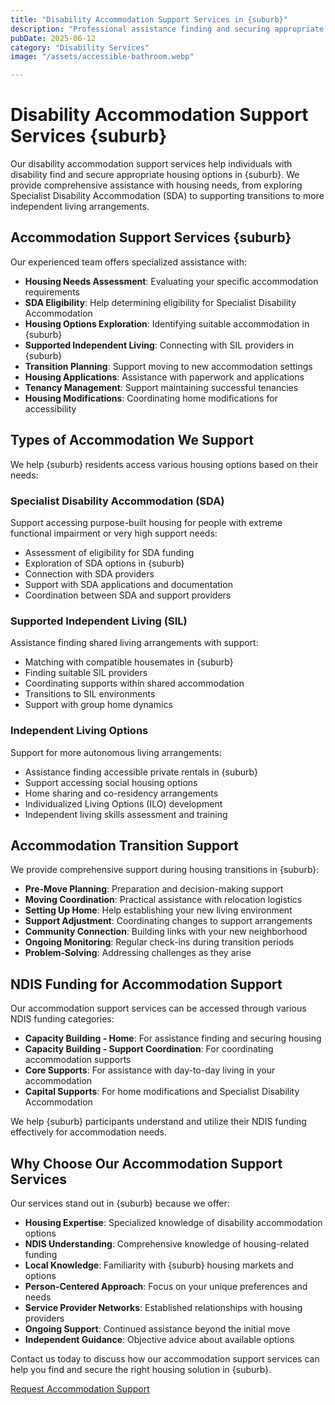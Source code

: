 ```yaml
---
title: "Disability Accommodation Support Services in {suburb}"
description: "Professional assistance finding and securing appropriate disability housing in {suburb}. Specialized accommodation support for SDA, supported independent living, and housing transitions."
pubDate: 2025-06-12
category: "Disability Services"
image: "/assets/accessible-bathroom.webp"

---
```


# Disability Accommodation Support Services {suburb}

Our disability accommodation support services help individuals with disability find and secure appropriate housing options in {suburb}. We provide comprehensive assistance with housing needs, from exploring Specialist Disability Accommodation (SDA) to supporting transitions to more independent living arrangements.

## Accommodation Support Services {suburb}

Our experienced team offers specialized assistance with:

- **Housing Needs Assessment**: Evaluating your specific accommodation requirements
- **SDA Eligibility**: Help determining eligibility for Specialist Disability Accommodation
- **Housing Options Exploration**: Identifying suitable accommodation in {suburb}
- **Supported Independent Living**: Connecting with SIL providers in {suburb}
- **Transition Planning**: Support moving to new accommodation settings
- **Housing Applications**: Assistance with paperwork and applications
- **Tenancy Management**: Support maintaining successful tenancies
- **Housing Modifications**: Coordinating home modifications for accessibility

## Types of Accommodation We Support

We help {suburb} residents access various housing options based on their needs:

### Specialist Disability Accommodation (SDA)

Support accessing purpose-built housing for people with extreme functional impairment or very high support needs:

- Assessment of eligibility for SDA funding
- Exploration of SDA options in {suburb}
- Connection with SDA providers
- Support with SDA applications and documentation
- Coordination between SDA and support providers

### Supported Independent Living (SIL)

Assistance finding shared living arrangements with support:

- Matching with compatible housemates in {suburb}
- Finding suitable SIL providers
- Coordinating supports within shared accommodation
- Transitions to SIL environments
- Support with group home dynamics

### Independent Living Options

Support for more autonomous living arrangements:

- Assistance finding accessible private rentals in {suburb}
- Support accessing social housing options
- Home sharing and co-residency arrangements
- Individualized Living Options (ILO) development
- Independent living skills assessment and training

## Accommodation Transition Support

We provide comprehensive support during housing transitions in {suburb}:

- **Pre-Move Planning**: Preparation and decision-making support
- **Moving Coordination**: Practical assistance with relocation logistics
- **Setting Up Home**: Help establishing your new living environment
- **Support Adjustment**: Coordinating changes to support arrangements
- **Community Connection**: Building links with your new neighborhood
- **Ongoing Monitoring**: Regular check-ins during transition periods
- **Problem-Solving**: Addressing challenges as they arise

## NDIS Funding for Accommodation Support

Our accommodation support services can be accessed through various NDIS funding categories:

- **Capacity Building - Home**: For assistance finding and securing housing
- **Capacity Building - Support Coordination**: For coordinating accommodation supports
- **Core Supports**: For assistance with day-to-day living in your accommodation
- **Capital Supports**: For home modifications and Specialist Disability Accommodation

We help {suburb} participants understand and utilize their NDIS funding effectively for accommodation needs.

## Why Choose Our Accommodation Support Services

Our services stand out in {suburb} because we offer:

- **Housing Expertise**: Specialized knowledge of disability accommodation options
- **NDIS Understanding**: Comprehensive knowledge of housing-related funding
- **Local Knowledge**: Familiarity with {suburb} housing markets and options
- **Person-Centered Approach**: Focus on your unique preferences and needs
- **Service Provider Networks**: Established relationships with housing providers
- **Ongoing Support**: Continued assistance beyond the initial move
- **Independent Guidance**: Objective advice about available options

Contact us today to discuss how our accommodation support services can help you find and secure the right housing solution in {suburb}.

[Request Accommodation Support](/contact) 